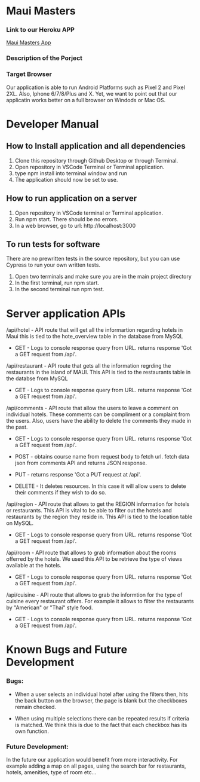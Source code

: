 
# Maui Masters 

### Link to our Heroku APP 
[Maui Masters App](https://pure-beyond-09585.herokuapp.com/)

### Description of the Porject 


### Target Browser 
Our application is able to run Android Platforms such as Pixel 2 and Pixel 2XL.
Also, Iphone 6/7/8/Plus and X. Yet, we want to point out that our applicatin works better on 
a full browser on Windods or Mac OS. 



# Developer Manual 

## How to Install application and all dependencies
1. Clone this repository through Github Desktop or through Terminal.
2. Open repository in VSCode Terminal or Terminal application.
3. type npm install into terminal window and run
4. The application should now be set to use. 

## How to run application on a server 
1. Open repository in VSCode terminal or Terminal application.
2. Run npm start. There should be no errors.
3. In a web browser, go to url: http://localhost:3000

## To run tests for software 

There are no prewritten tests in the source repository, but you can use Cypress to run your own written tests.

1. Open two terminals and make sure you are in the main project directory
2. In the first terminal, run npm start.
3. In the second terminal run npm test. 

# Server application APIs
 /api/hotel - API route that will get all the informartion regarding hotels in Maui this is tied to the hote_overview table in the database from MySQL

- GET - Logs to console response query from URL. returns response 'Got a GET request from /api'.

 /api/restaurant - API route that gets all the information regrding the restaurants in the island of MAUI. This API is tied to the restaurants table in the databse from MySQL

 - GET - Logs to console response query from URL. returns response 'Got a GET request from /api'.

 /api/comments - API route that allow the users to leave a comment on individual hotels. These comments can be compliment or a complaint from the users. Also, users have the ability to delete the comments they made in the past.

 - GET - Logs to console response query from URL. returns response 'Got a GET request from /api'.

 - POST - obtains course name from request body to fetch url. fetch data json from comments API and returns JSON response.

- PUT - returns response 'Got a PUT request at /api'.

- DELETE - It deletes resources. In this case it will allow users to delete their comments if they wish to do so. 

 /api/region - API route that allows to get the REGION information for hotels or restaurants. This API is vital to be able to filter out the hotels and restaurants by the region they reside in. This API is tied to the location table on MySQL. 

 - GET - Logs to console response query from URL. returns response 'Got a GET request from /api'.

 /api/room - API route that allows to grab information about the rooms offerred by the hotels. We used this API to be retrieve the type of views available at the hotels. 

 - GET - Logs to console response query from URL. returns response 'Got a GET request from /api'.

 /api/cuisine - API route that allows to grab the informtion for the type of cuisine every restaurant offers. For example it allows to filter the restaurants by "American" or "Thai" style food. 

- GET - Logs to console response query from URL. returns response 'Got a GET request from /api'.

# Known Bugs and Future Development

### Bugs:

- When a user selects an individual hotel after using the filters then, hits the back button on the browser, the page is blank but the checkboxes remain checked. 

- When using multiple selections there can be repeated results if criteria is matched. We think this is due to the fact that each checkbox has its own function. 

### Future Development:

In the future our application would benefit from more interactivity. For example adding a map on all pages, using the search bar for restaurants, hotels, amenities, type of room etc...  

